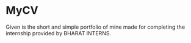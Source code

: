 # MyCV
Given is the short and simple portfolio of mine made for completing the internship provided by BHARAT INTERNS.
